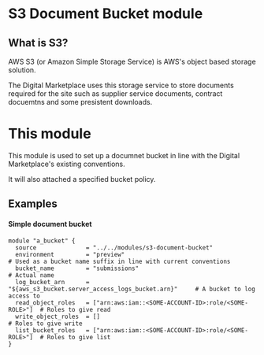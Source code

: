 # S3 Document Bucket module

## What is S3?

AWS S3 (or Amazon Simple Storage Service) is AWS's object based storage solution.

The Digital Marketplace uses this storage service to store documents required for the site such as supplier service documents, contract docuemtns and some presistent downloads.

# This module

This module is used to set up a documnet bucket in line with the Digital Marketplace's existing conventions.

It will also attached a specified bucket policy.


## Examples

#### Simple document bucket

```
module "a_bucket" {
  source              = "../../modules/s3-document-bucket"
  environment         = "preview"                                            # Used as a bucket name suffix in line with current conventions
  bucket_name         = "submissions"                                        # Actual name
  log_bucket_arn      = "${aws_s3_bucket.server_access_logs_bucket.arn}"     # A bucket to log access to
  read_object_roles   = ["arn:aws:iam::<SOME-ACCOUNT-ID>:role/<SOME-ROLE>"]  # Roles to give read
  write_object_roles  = []                                                   # Roles to give write
  list_bucket_roles   = ["arn:aws:iam::<SOME-ACCOUNT-ID>:role/<SOME-ROLE>"]  # Roles to give list
}
```
